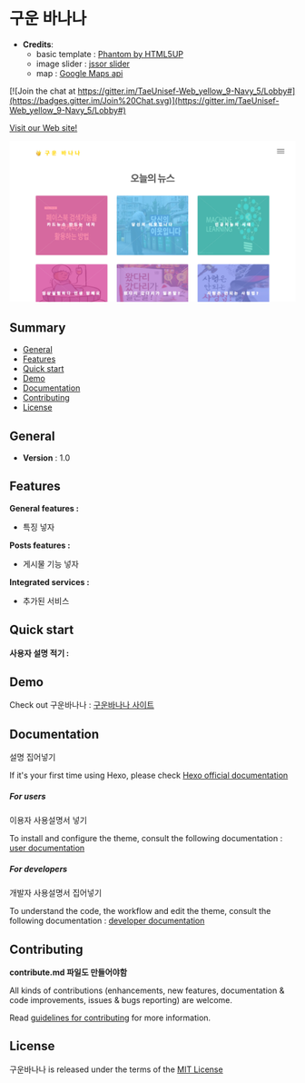 # 구운 바나나

* **Credits**:
	* basic template : [Phantom by HTML5UP](https://html5up.net)
	* image slider : [jssor slider](https://www.jssor.com)
	* map : [Google Maps api](https://developers.google.com/maps/documentation/javascript/adding-a-google-map?hl=ko)

[![Join the chat at https://gitter.im/TaeUnisef-Web_yellow_9-Navy_5/Lobby#](https://badges.gitter.im/Join%20Chat.svg)](https://gitter.im/TaeUnisef-Web_yellow_9-Navy_5/Lobby#)


[Visit our Web site!](https://TaeUnisef.github.io/Web_yellow_9/html/main.html)


[![구운바나나](images/firstPage.jpg)](https://taeunisef.github.io/Web_yellow_9/html/main.html)

## Summary ##

- [General](#general)
- [Features](#features)
- [Quick start](#quick-start)
- [Demo](#demo)
- [Documentation](#documentation)
- [Contributing](#contributing)
- [License](#license)


## General ##

- **Version** : 1.0

## Features ##

**General features :**  

- 특징 넣자


**Posts features :**  

- 게시물 기능 넣자

**Integrated services :**  

- 추가된 서비스

## Quick start ##

**사용자 설명 적기 :**

## Demo  ##

Check out 구운바나나 : [구운바나나 사이트](https://TaeUnisef.github.io/Web_yellow_9/html/main.html)


## Documentation ##

설명 집어넣기

If it's your first time using Hexo, please check [Hexo official documentation](https://hexo.io/docs/)

##### For users  

이용자 사용설명서 넣기

To install and configure the theme, consult the following documentation : [user documentation](https://github.com/LouisBarranqueiro/hexo-theme-tranquilpeak/blob/master/docs/user.md)  

##### For developers

개발자 사용설명서 집어넣기

To understand the code, the workflow and edit the theme, consult the following documentation : [developer documentation](https://github.com/LouisBarranqueiro/hexo-theme-tranquilpeak/blob/master/docs/developer.md)

## Contributing ##

**contribute.md 파일도 만들어야함**

All kinds of contributions (enhancements, new features, documentation & code improvements, issues & bugs reporting) are welcome.

Read [guidelines for contributing](https://github.com/LouisBarranqueiro/hexo-theme-tranquilpeak/blob/master/.github/CONTRIBUTING.md) for more information.

## License ##

구운바나나 is released under the terms of the [MIT License](https://github.com/TaeUnisef/Web_yellow_9/blob/master/LICENSE)

